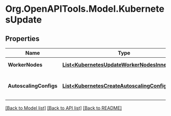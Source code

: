 # Org.OpenAPITools.Model.KubernetesUpdate

## Properties

Name | Type | Description | Notes
------------ | ------------- | ------------- | -------------
**WorkerNodes** | [**List&lt;KubernetesUpdateWorkerNodesInner&gt;**](KubernetesUpdateWorkerNodesInner.md) | List of the worker nodes | 
**AutoscalingConfigs** | [**List&lt;KubernetesCreateAutoscalingConfigsInner&gt;**](KubernetesCreateAutoscalingConfigsInner.md) | Configurations of the autoscaling group | [optional] 

[[Back to Model list]](../README.md#documentation-for-models) [[Back to API list]](../README.md#documentation-for-api-endpoints) [[Back to README]](../README.md)

